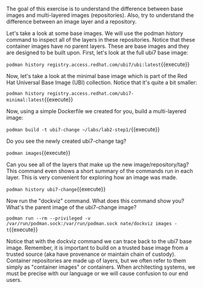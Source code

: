The goal of this exercise is to understand the difference between base images and multi-layered images (repositories). Also, try to understand the difference between an image layer and a repository.


Let's take a look at some base images. We will use the podman history command to inspect all of the layers in these repositories. Notice that these container images have no parent layers. These are base images and they are designed to be built upon. First, let's look at the full ubi7 base image:

`podman history registry.access.redhat.com/ubi7/ubi:latest`{{execute}}

Now, let's take a look at the minimal base image which is part of the Red Hat Universal Base Image (UBI) collection. Notice that it's quite a bit smaller:

`podman history registry.access.redhat.com/ubi7-minimal:latest`{{execute}}

Now, using a simple Dockerfile we created for you, build a multi-layered image:

`podman build -t ubi7-change ~/labs/lab2-step1/`{{execute}}

Do you see the newly created ubi7-change tag?

`podman images`{{execute}}

Can you see all of the layers that make up the new image/repository/tag? This command even shows a short summary of the commands run in each layer. This is very convenient for exploring how an image was made.

`podman history ubi7-change`{{execute}}

Now run the "dockviz" command. What does this command show you? What's the parent image of the ubi7-change image? 

`podman run --rm --privileged -v /var/run/podman.sock:/var/run/podman.sock nate/dockviz images -t`{{execute}}

Notice that with the dockviz command we can trace back to the ubi7 base image. Remember, it is important to build on a trusted base image from a trusted source (aka have provenance or maintain chain of custody). Container repositories are made up of layers, but we often refer to them simply as "container images" or containers. When architecting systems, we must be precise with our language or we will cause confusion to our end users.

